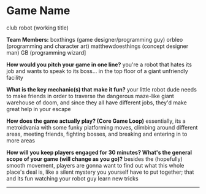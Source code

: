 # Game Name
club robot (working title)

**Team Members:**
boxthings (game designer/programming guy) orbleo (programming and character art) matthewdoesthings (concept designer man) GB (programming wizard]

**How would you pitch your game in one line?**
you're a robot that hates its job and wants to speak to its boss... in the top floor of a giant unfriendly facility

**What is the key mechanic(s) that make it fun?**
your little robot dude needs to make friends in order to traverse the dangerous maze-like giant warehouse of doom, and since they all have different jobs, they'd make great help in your escape

**How does the game actually play? (Core Game Loop)**
essentially, its a metroidvania with some funky platforming moves, climbing around different areas, meeting friends, fighting bosses, and breaking and entering in to more areas

**How will you keep players engaged for 30 minutes? What's the general scope of your game (will change as you go)?**
besides the (hopefully) smooth movement, players are gonna want to find out what this whole place's deal is, like a silent mystery you yourself have to put together; that and its fun watching your robot guy learn new tricks

---
